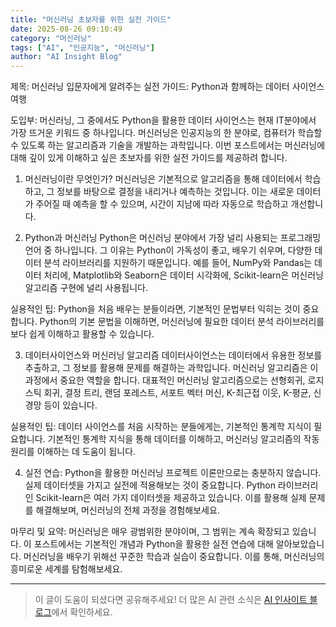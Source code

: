 ```yaml
---
title: "머신러닝 초보자를 위한 실전 가이드"
date: 2025-08-26 09:10:49
category: "머신러닝"
tags: ["AI", "인공지능", "머신러닝"]
author: "AI Insight Blog"
---
```


제목: 머신러닝 입문자에게 알려주는 실전 가이드: Python과 함께하는 데이터 사이언스 여행

도입부:
머신러닝, 그 중에서도 Python을 활용한 데이터 사이언스는 현재 IT분야에서 가장 뜨거운 키워드 중 하나입니다. 머신러닝은 인공지능의 한 분야로, 컴퓨터가 학습할 수 있도록 하는 알고리즘과 기술을 개발하는 과학입니다. 이번 포스트에서는 머신러닝에 대해 깊이 있게 이해하고 싶은 초보자를 위한 실전 가이드를 제공하려 합니다.

1. 머신러닝이란 무엇인가?
머신러닝은 기본적으로 알고리즘을 통해 데이터에서 학습하고, 그 정보를 바탕으로 결정을 내리거나 예측하는 것입니다. 이는 새로운 데이터가 주어질 때 예측을 할 수 있으며, 시간이 지남에 따라 자동으로 학습하고 개선합니다.

2. Python과 머신러닝
Python은 머신러닝 분야에서 가장 널리 사용되는 프로그래밍 언어 중 하나입니다. 그 이유는 Python이 가독성이 좋고, 배우기 쉬우며, 다양한 데이터 분석 라이브러리를 지원하기 때문입니다. 예를 들어, NumPy와 Pandas는 데이터 처리에, Matplotlib와 Seaborn은 데이터 시각화에, Scikit-learn은 머신러닝 알고리즘 구현에 널리 사용됩니다.

실용적인 팁: Python을 처음 배우는 분들이라면, 기본적인 문법부터 익히는 것이 중요합니다. Python의 기본 문법을 이해하면, 머신러닝에 필요한 데이터 분석 라이브러리를 보다 쉽게 이해하고 활용할 수 있습니다.

3. 데이터사이언스와 머신러닝 알고리즘
데이터사이언스는 데이터에서 유용한 정보를 추출하고, 그 정보를 활용해 문제를 해결하는 과학입니다. 머신러닝 알고리즘은 이 과정에서 중요한 역할을 합니다. 대표적인 머신러닝 알고리즘으로는 선형회귀, 로지스틱 회귀, 결정 트리, 랜덤 포레스트, 서포트 벡터 머신, K-최근접 이웃, K-평균, 신경망 등이 있습니다.

실용적인 팁: 데이터 사이언스를 처음 시작하는 분들에게는, 기본적인 통계학 지식이 필요합니다. 기본적인 통계학 지식을 통해 데이터를 이해하고, 머신러닝 알고리즘의 작동 원리를 이해하는 데 도움이 됩니다.

4. 실전 연습: Python을 활용한 머신러닝 프로젝트
이론만으로는 충분하지 않습니다. 실제 데이터셋을 가지고 실전에 적용해보는 것이 중요합니다. Python 라이브러리인 Scikit-learn은 여러 가지 데이터셋을 제공하고 있습니다. 이를 활용해 실제 문제를 해결해보며, 머신러닝의 전체 과정을 경험해보세요.

마무리 및 요약:
머신러닝은 매우 광범위한 분야이며, 그 범위는 계속 확장되고 있습니다. 이 포스트에서는 기본적인 개념과 Python을 활용한 실전 연습에 대해 알아보았습니다. 머신러닝을 배우기 위해선 꾸준한 학습과 실습이 중요합니다. 이를 통해, 머신러닝의 흥미로운 세계를 탐험해보세요.

---

> 이 글이 도움이 되셨다면 공유해주세요! 
> 더 많은 AI 관련 소식은 [AI 인사이트 블로그](https://tonyhwang1004.github.io/ai-insight-blog)에서 확인하세요.

